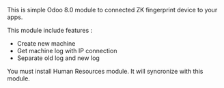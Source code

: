 This is simple Odoo 8.0 module to connected ZK fingerprint device to your apps. 

This module include features :
 - Create new machine
 - Get machine log with IP connection
 - Separate old log and new log

You must install Human Resources module. It will syncronize with this module.
